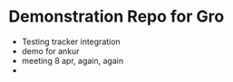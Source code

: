 # Demonstration Repo for Gro

* Testing tracker integration
* demo for ankur
* meeting 8 apr, again, again
* 

